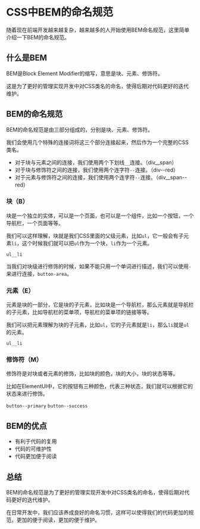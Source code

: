 # CSS中BEM的命名规范

随着现在前端开发越来越复杂，越来越多的人开始使用BEM命名规范，这里简单介绍一下BEM的命名规范。

## 什么是BEM

BEM是Block Element Modifier的缩写，意思是块、元素、修饰符。

这是为了更好的管理实现开发中对CSS类名的命名，使得后期对代码更好的迭代维护。

## BEM的命名规范

BEM的命名规范是由三部分组成的，分别是块、元素、修饰符。

我们会使用几个特殊的连接词将这三个部分连接起来，然后作为一个完整的CSS类名。

- 对于块与元素之间的连接，我们使用两个下划线`__`连接。（div__span）
- 对于块与修饰符之间的连接，我们使用两个连字符`--`连接。（div--red）
- 对于元素与修饰符之间的连接，我们使用两个连字符`--`连接。（div__span--red）

### 块（B）

块是一个独立的实体，可以是一个页面，也可以是一个组件，比如一个按钮，一个导航栏，一个页面等等。

我们可以这样理解，块就是我们CSS里面的父级元素，比如`ul`，它一般会有子元素`li`，这个时候我们就可以把`ul`作为一个块，`li`作为一个元素。

`ul__li`

当我们对块级进行修饰的时候，如果不能只用一个单词进行描述，我们可以使用`-`来进行连接，`button-area`。

### 元素（E）

元素是块的一部分，它是块的子元素，比如块是一个导航栏，那么元素就是导航栏的子元素，比如导航栏的菜单项，导航栏的菜单项的链接等等。

我们可以把元素理解为块的子元素，比如`ul`，它的子元素就是`li`，那么`li`就是`ul`的元素。

`ul__li`

### 修饰符（M）

修饰符是对块或者元素的修饰，比如块的颜色，块的大小，块的状态等等。

比如在ElementUI中，它的按钮有三种颜色，代表三种状态，我们就可以根据它的状态来进行修饰。

`button--primary`
`button--success`

## BEM的优点

- 有利于代码的复用
- 代码的可维护性
- 代码更加便于阅读

## 总结

BEM的命名规范是为了更好的管理实现开发中对CSS类名的命名，使得后期对代码更好的迭代维护。

在日常开发中，我们应该养成良好的命名习惯，这样可以使得我们的代码更加的规范，更加的便于阅读，更加的便于维护。
